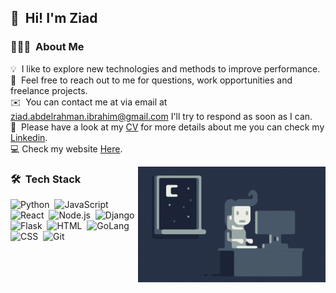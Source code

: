 <!-- <img alt="Night Coding" src="./assets/Hand%20Wave.gif" width='40' align="left"/><h2>Hey there! I'm Ziad</h2> -->

## 👋 &nbsp;Hi! I'm Ziad

### 👨🏻‍💻 &nbsp;About Me

💡 &nbsp;I like to explore new technologies and methods to improve performance.\
💬 &nbsp;Feel free to reach out to me for questions, work opportunities and freelance projects.\
✉️ &nbsp;You can contact me at via email at ziad.abdelrahman.ibrahim@gmail.com I'll try to respond as soon as I can.\
📄 &nbsp;Please have a look at my [CV](https://drive.google.com/file/d/1OkNSSEnlORDfzDFmD4DHfo3XpX6f-xcr/view) for more details about me you can check my [Linkedin](https://www.linkedin.com/in/ziad-ibrahim-12391279/).\
💻 Check my website [Here](https://www.ziadibrahim.xyz/).

<img alt="Night Coding" src="https://raw.githubusercontent.com/AVS1508/AVS1508/master/assets/Night-Coding.gif" align="right"/>

### 🛠 &nbsp;Tech Stack

![Python](https://img.shields.io/badge/-Python-05122A?style=flat&logo=python)&nbsp;
![JavaScript](https://img.shields.io/badge/-JavaScript-05122A?style=flat&logo=javascript)&nbsp;
![React](https://img.shields.io/badge/-React-05122A?style=flat&logo=react)&nbsp;
![Node.js](https://img.shields.io/badge/-Node.js-05122A?style=flat&logo=node.js)&nbsp;
![Django](https://img.shields.io/badge/-Django-05122A?style=flat&logo=django&logoColor=092E20)&nbsp;
![Flask](https://img.shields.io/badge/-Flask-05122A?style=flat&logo=flask)&nbsp;
![HTML](https://img.shields.io/badge/-HTML-05122A?style=flat&logo=HTML5)&nbsp;
![GoLang](https://img.shields.io/badge/-go-05122A?style=flat&logo=go&logoColor=007ACC)&nbsp;
![CSS](https://img.shields.io/badge/-CSS-05122A?style=flat&logo=CSS3&logoColor=1572B6)&nbsp;
![Git](https://img.shields.io/badge/-Git-05122A?style=flat&logo=git)&nbsp;



<!-- ### ⚙️ &nbsp;GitHub Analytics

<p align="center">
<a href="https://github.com/mage1711">
  <img height="180em" src="https://github-readme-stats-eight-theta.vercel.app/api?username=mage1711&show_icons=true&theme=algolia&include_all_commits=true&count_private=true"/>
  <img height="180em" src="https://github-readme-stats-eight-theta.vercel.app/api/top-langs/?username=mage1711&layout=compact&langs_count=8&theme=algolia"/>
  <p align="center"><img src="https://github-readme-streak-stats.herokuapp.com/?user=mage1711&theme=algolia" /> </p> 
</a>
</p> -->

